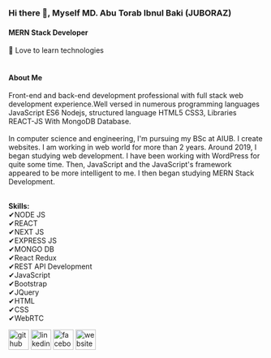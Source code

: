### Hi there 👋, Myself MD. Abu Torab Ibnul Baki (JUBORAZ)
#### MERN Stack Developer
🔌 Love to learn technologies<br/><br/>
#### About Me
Front-end and back-end development professional with full stack web development experience.Well versed in numerous programming languages JavaScript ES6 Nodejs, structured language HTML5 CSS3, Libraries REACT-JS With MongoDB Database.<br/> <br/>In computer science and engineering, I'm pursuing my BSc at AIUB. I create websites. I am working in web world for more than 2 years. Around 2019, I began studying web development. I have been working with WordPress for quite some time. Then, JavaScript and the JavaScript's framework appeared to be more intelligent to me. I then began studying MERN Stack Development.<br/> <br/>



<b>Skills:</b> <br/>
✔NODE JS<br/>
✔REACT<br/>
✔NEXT JS<br/>
✔EXPRESS JS<br/>
✔MONGO DB <br/>
✔React Redux<br/>
✔REST API Development<br/>
✔JavaScript<br/>
✔Bootstrap<br/>
✔JQuery<br/>
✔HTML<br/>
✔CSS<br/>
✔WebRTC<br/>




[<img src='https://cdn.jsdelivr.net/npm/simple-icons@3.0.1/icons/github.svg' alt='github' height='40'>](https://github.com/https://github.com/AbuTorab6)  [<img src='https://cdn.jsdelivr.net/npm/simple-icons@3.0.1/icons/linkedin.svg' alt='linkedin' height='40'>](https://www.linkedin.com/in/https://www.linkedin.com/in/abu-torab//)  [<img src='https://cdn.jsdelivr.net/npm/simple-icons@3.0.1/icons/facebook.svg' alt='facebook' height='40'>](https://www.facebook.com/https://www.facebook.com/juboraz.grz)  [<img src='https://cdn.jsdelivr.net/npm/simple-icons@3.0.1/icons/icloud.svg' alt='website' height='40'>](https://abutorab.me/)  

